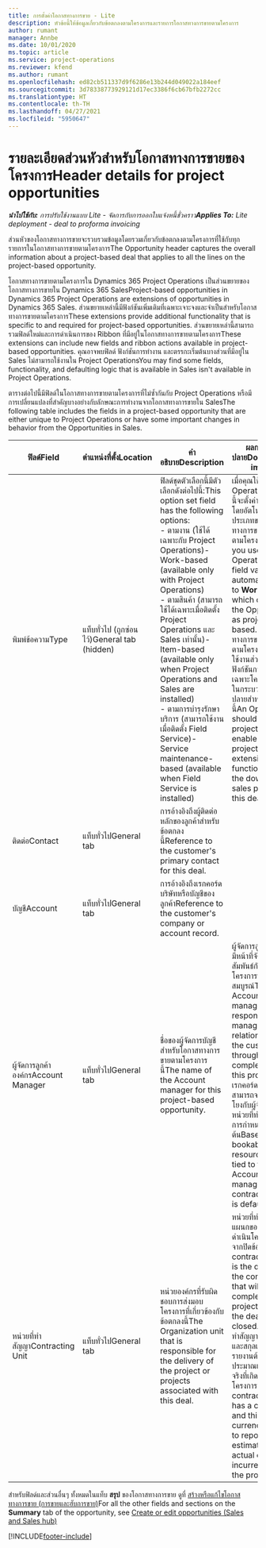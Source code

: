 ```yaml
---
title: การตั้งค่าโอกาสทางการขาย - Lite
description: หัวข้อนี้ให้ข้อมูลเกี่ยวกับข้อตกลงตามโครงการและรายการโอกาสทางการขายตามโครงการ
author: rumant
manager: Annbe
ms.date: 10/01/2020
ms.topic: article
ms.service: project-operations
ms.reviewer: kfend
ms.author: rumant
ms.openlocfilehash: ed82cb511337d9f6286e13b244d049022a184eef
ms.sourcegitcommit: 3d78338773929121d17ec3386f6cb67bfb2272cc
ms.translationtype: HT
ms.contentlocale: th-TH
ms.lasthandoff: 04/27/2021
ms.locfileid: "5950647"
---
```

# <a name="header-details-for-project-opportunities"></a><span data-ttu-id="ab4b8-103">รายละเอียดส่วนหัวสำหรับโอกาสทางการขายของโครงการ</span><span class="sxs-lookup"><span data-stu-id="ab4b8-103">Header details for project opportunities</span></span>

<span data-ttu-id="ab4b8-104">_**นำไปใช้กับ:** การปรับใช้งานแบบ Lite - จัดการกับการออกใบแจ้งหนี้ชั่วคราว_</span><span class="sxs-lookup"><span data-stu-id="ab4b8-104">_**Applies To:** Lite deployment - deal to proforma invoicing_</span></span>

<span data-ttu-id="ab4b8-105">ส่วนหัวของโอกาสทางการขายจะรวบรวมข้อมูลโดยรวมเกี่ยวกับข้อตกลงตามโครงการที่ใช้กับทุกรายการในโอกาสทางการขายตามโครงการ</span><span class="sxs-lookup"><span data-stu-id="ab4b8-105">The Opportunity header captures the overall information about a project-based deal that applies to all the lines on the project-based opportunity.</span></span>

<span data-ttu-id="ab4b8-106">โอกาสทางการขายตามโครงการใน Dynamics 365 Project Operations เป็นส่วนขยายของโอกาสทางการขายใน Dynamics 365 Sales</span><span class="sxs-lookup"><span data-stu-id="ab4b8-106">Project-based opportunities in Dynamics 365 Project Operations are extensions of opportunities in Dynamics 365 Sales.</span></span> <span data-ttu-id="ab4b8-107">ส่วนขยายเหล่านี้มีฟังก์ชันเพิ่มเติมที่เฉพาะเจาะจงและจำเป็นสำหรับโอกาสทางการขายตามโครงการ</span><span class="sxs-lookup"><span data-stu-id="ab4b8-107">These extensions provide additional functionality that is specific to and required for project-based opportunities.</span></span> <span data-ttu-id="ab4b8-108">ส่วนขยายเหล่านี้สามารถรวมฟิลด์ใหม่และการดำเนินการของ Ribbon ที่มีอยู่ในโอกาสทางการขายตามโครงการ</span><span class="sxs-lookup"><span data-stu-id="ab4b8-108">These extensions can include new fields and ribbon actions available in project-based opportunities.</span></span> <span data-ttu-id="ab4b8-109">คุณอาจพบฟิลด์ ฟังก์ชันการทำงาน และตรรกะเริ่มต้นบางส่วนที่มีอยู่ใน Sales ไม่สามารถใช้งานใน Project Operations</span><span class="sxs-lookup"><span data-stu-id="ab4b8-109">You may find some fields, functionality, and defaulting logic that is available in Sales isn't available in Project Operations.</span></span>

<span data-ttu-id="ab4b8-110">ตารางต่อไปนี้มีฟิลด์ในโอกาสทางการขายตามโครงการที่ไม่ซ้ำกันกับ Project Operations หรือมีการเปลี่ยนแปลงที่สำคัญบางอย่างกับลักษณะการทำงานจากโอกาสทางการขายใน Sales</span><span class="sxs-lookup"><span data-stu-id="ab4b8-110">The following table includes the fields in a project-based opportunity that are either unique to Project Operations or have some important changes in behavior from the Opportunities in Sales.</span></span>

| <span data-ttu-id="ab4b8-111">**ฟิลด์**</span><span class="sxs-lookup"><span data-stu-id="ab4b8-111">**Field**</span></span> | <span data-ttu-id="ab4b8-112">**ตำแหน่งที่ตั้ง**</span><span class="sxs-lookup"><span data-stu-id="ab4b8-112">**Location**</span></span> | <span data-ttu-id="ab4b8-113">**คำอธิบาย**</span><span class="sxs-lookup"><span data-stu-id="ab4b8-113">**Description**</span></span> | <span data-ttu-id="ab4b8-114">**ผลกระทบขั้นปลาย**</span><span class="sxs-lookup"><span data-stu-id="ab4b8-114">**Downstream impact**</span></span> |
| --- | --- | --- | --- |
| <span data-ttu-id="ab4b8-115">พิมพ์ข้อความ</span><span class="sxs-lookup"><span data-stu-id="ab4b8-115">Type</span></span> | <span data-ttu-id="ab4b8-116">แท็บทั่วไป (ถูกซ่อนไว้)</span><span class="sxs-lookup"><span data-stu-id="ab4b8-116">General tab (hidden)</span></span> | <span data-ttu-id="ab4b8-117">ฟิลด์ชุดตัวเลือกนี้มีตัวเลือกดังต่อไปนี้:</span><span class="sxs-lookup"><span data-stu-id="ab4b8-117">This option set field has the following options:</span></span></br><span data-ttu-id="ab4b8-118">- ตามงาน (ใช้ได้เฉพาะกับ Project Operations)</span><span class="sxs-lookup"><span data-stu-id="ab4b8-118">- Work-based (available only with Project Operations)</span></span></br><span data-ttu-id="ab4b8-119">- ตามสินค้า (สามารถใช้ได้เฉพาะเมื่อติดตั้ง Project Operations และ Sales เท่านั้น)</span><span class="sxs-lookup"><span data-stu-id="ab4b8-119">- Item-based (available only when Project Operations and Sales are installed)</span></span></br><span data-ttu-id="ab4b8-120">- ตามการบำรุงรักษาบริการ (สามารถใช้งานเมื่อติดตั้ง Field Service)</span><span class="sxs-lookup"><span data-stu-id="ab4b8-120">- Service maintenance-based (available when Field Service is installed)</span></span> | <span data-ttu-id="ab4b8-121">เมื่อคุณใช้ Project Operations ค่าฟิลด์นี้จะตั้งค่าเป็น **ตามงาน** โดยอัตโนมัติ ซึ่งจะจัดประเภทของโอกาสทางการขายเป็นแบบตามโครงการ</span><span class="sxs-lookup"><span data-stu-id="ab4b8-121">When you use Project Operations, this field value is automatically set to **Work-based** which classifies the Opportunity as project-based.</span></span> <span data-ttu-id="ab4b8-122">โอกาสทางการขายควรเป็นไปตามโครงการเพื่อเปิดใช้งานส่วนขยายและฟังก์ชันการทำงานเฉพาะโครงการทั้งหมดในกระบวนการขายขั้นปลายสำหรับข้อเสนอนี้</span><span class="sxs-lookup"><span data-stu-id="ab4b8-122">An Opportunity should be project-based to enable all project-specific extensions and functionality in the downstream sales process for this deal.</span></span> |
| <span data-ttu-id="ab4b8-123">ติดต่อ</span><span class="sxs-lookup"><span data-stu-id="ab4b8-123">Contact</span></span> | <span data-ttu-id="ab4b8-124">แท็บทั่วไป</span><span class="sxs-lookup"><span data-stu-id="ab4b8-124">General tab</span></span> | <span data-ttu-id="ab4b8-125">การอ้างอิงถึงผู้ติดต่อหลักของลูกค้าสำหรับข้อตกลงนี้</span><span class="sxs-lookup"><span data-stu-id="ab4b8-125">Reference to the customer's primary contact for this deal.</span></span> | |
| <span data-ttu-id="ab4b8-126">บัญชี</span><span class="sxs-lookup"><span data-stu-id="ab4b8-126">Account</span></span> | <span data-ttu-id="ab4b8-127">แท็บทั่วไป</span><span class="sxs-lookup"><span data-stu-id="ab4b8-127">General tab</span></span> | <span data-ttu-id="ab4b8-128">การอ้างอิงถึงเรกคอร์ดบริษัทหรือบัญชีของลูกค้า</span><span class="sxs-lookup"><span data-stu-id="ab4b8-128">Reference to the customer's company or account record.</span></span> | |
| <span data-ttu-id="ab4b8-129">ผู้จัดการลูกค้าองค์กร</span><span class="sxs-lookup"><span data-stu-id="ab4b8-129">Account Manager</span></span> | <span data-ttu-id="ab4b8-130">แท็บทั่วไป</span><span class="sxs-lookup"><span data-stu-id="ab4b8-130">General tab</span></span> | <span data-ttu-id="ab4b8-131">ชื่อของผู้จัดการบัญชีสำหรับโอกาสทางการขายตามโครงการนี้</span><span class="sxs-lookup"><span data-stu-id="ab4b8-131">The name of the Account manager for this project-based opportunity.</span></span> | <span data-ttu-id="ab4b8-132">ผู้จัดการลูกค้าองค์กรมีหน้าที่จัดการความสัมพันธ์กับลูกค้าจนโครงการนี้เสร็จสมบูรณ์</span><span class="sxs-lookup"><span data-stu-id="ab4b8-132">The Account manager is responsible for managing the relationship with the customer through the completion of this project.</span></span> <span data-ttu-id="ab4b8-133">ตามเรกคอร์ดทรัพยากรที่สามารถจองได้ที่เชื่อมโยงกับผู้จัดการบัญชี หน่วยที่ทำสัญญาจะมีการกำหนดเป็นค่าเริ่มต้น</span><span class="sxs-lookup"><span data-stu-id="ab4b8-133">Based on the bookable resource record tied to the Account manager, the contracting unit is defaulted.</span></span> |
| <span data-ttu-id="ab4b8-134">หน่วยที่ทำสัญญา</span><span class="sxs-lookup"><span data-stu-id="ab4b8-134">Contracting Unit</span></span> | <span data-ttu-id="ab4b8-135">แท็บทั่วไป</span><span class="sxs-lookup"><span data-stu-id="ab4b8-135">General tab</span></span> | <span data-ttu-id="ab4b8-136">หน่วยองค์กรที่รับผิดชอบการส่งมอบโครงการที่เกี่ยวข้องกับข้อตกลงนี้</span><span class="sxs-lookup"><span data-stu-id="ab4b8-136">The Organization unit that is responsible for the delivery of the project or projects associated with this deal.</span></span> | <span data-ttu-id="ab4b8-137">หน่วยที่ทำสัญญาคือแผนกของบริษัทที่จะดำเนินโครงการหลังจากปิดข้อตกลง</span><span class="sxs-lookup"><span data-stu-id="ab4b8-137">The contracting unit is the division of the company that will complete the project(s) after the deal is closed.</span></span> <span data-ttu-id="ab4b8-138">ทุกหน่วยที่ทำสัญญามีสกุลเงิน และสกุลเงินนี้ใช้เพื่อรายงานต้นทุนโดยประมาณและต้นทุนจริงที่เกิดขึ้นระหว่างโครงการ</span><span class="sxs-lookup"><span data-stu-id="ab4b8-138">Every contracting unit has a currency, and this currency is used to report estimated and actual costs incurred during the project.</span></span> |

<span data-ttu-id="ab4b8-139">สำหรับฟิลด์และส่วนอื่นๆ ทั้งหมดในแท็บ **สรุป** ของโอกาสทางการขาย ดูที่ [สร้างหรือแก้ไขโอกาสทางการขาย (การขายและฮับการขาย)](/dynamics365/sales-enterprise/create-edit-opportunity-sales)</span><span class="sxs-lookup"><span data-stu-id="ab4b8-139">For all the other fields and sections on the **Summary** tab of the opportunity, see [Create or edit opportunities (Sales and Sales hub)](/dynamics365/sales-enterprise/create-edit-opportunity-sales)</span></span>


[!INCLUDE[footer-include](../../includes/footer-banner.md)]
